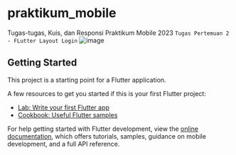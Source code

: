 # praktikum_mobile

Tugas-tugas, Kuis, dan Responsi Praktikum Mobile 2023
```Tugas Pertemuan 2 - FLutter Layout Login```
![image](https://user-images.githubusercontent.com/80052655/224126379-9ee8e262-c1d4-4721-85b8-fba8697bf12a.png)

## Getting Started

This project is a starting point for a Flutter application.

A few resources to get you started if this is your first Flutter project:

- [Lab: Write your first Flutter app](https://docs.flutter.dev/get-started/codelab)
- [Cookbook: Useful Flutter samples](https://docs.flutter.dev/cookbook)

For help getting started with Flutter development, view the
[online documentation](https://docs.flutter.dev/), which offers tutorials,
samples, guidance on mobile development, and a full API reference.
